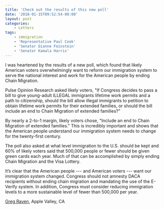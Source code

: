 ```yaml
---
title: 'Check out the results of this new poll'
date: '2018-01-15T09:52:54-08:00'
layout: post
categories:
    - Letters
tags:
    - immigration
    - 'Representative Paul Cook'
    - 'Senator Dianne Feinstein'
    - 'Senator Kamala Harris'
---
```


I was heartened by the results of a new poll, which found that likely American voters overwhelmingly want to reform our immigration system to serve the national interest and work for the American people by ending Chain Migration.

Pulse Opinion Research asked likely voters, "If Congress decides to pass a bill to give young-adult ILLEGAL immigrants lifetime work permits and a path to citizenship, should the bill allow illegal immigrants to petition to obtain lifetime work permits for their extended families, or should the bill include an end to Chain Migration of extended families?"

By nearly a 2-to-1 margin, likely voters chose, "Include an end to Chain Migration of extended families." This is incredibly important and shows that the American people understand our immigration system needs to change for the twenty-first century.

The poll also asked at what level immigration to the U.S. should be kept and 60% of likely voters said that 500,000 people or fewer should be given green cards each year. Much of that can be accomplished by simply ending Chain Migration and the Visa Lottery.

It’s clear that the American people --- and American voters --- want our immigration system changed. Congress should not amnesty DACA recipients without ending chain migration and mandating the use of the E-Verify system. In addition, Congress must consider reducing immigration levels to a more sustainable level of fewer than 500,000 per year.

[Greg Raven](https://www.gregraven.org/), Apple Valley, CA